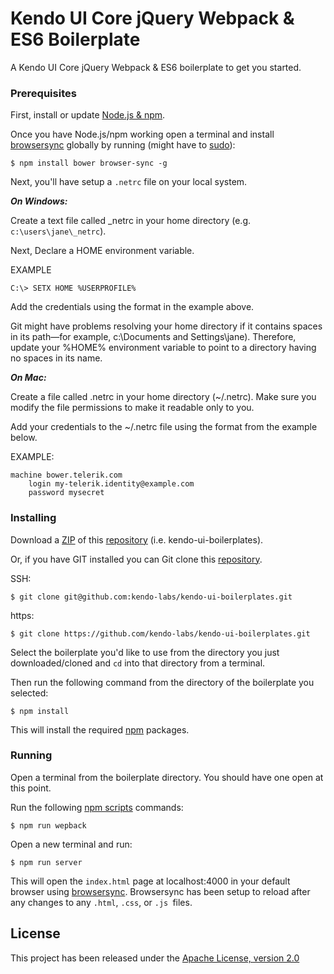# Kendo UI Core jQuery Webpack & ES6 Boilerplate

A Kendo UI Core jQuery Webpack & ES6 boilerplate to get you started.

### Prerequisites

First, install or update [Node.js & npm](https://nodejs.org/).

Once you have Node.js/npm working open a terminal and install [browsersync](https://www.browsersync.io/) globally by running (might have to [sudo](https://support.apple.com/en-us/HT202035)):

```
$ npm install bower browser-sync -g
```

Next, you'll have setup a `.netrc` file on your local system.

***On Windows:***

Create a text file called \_netrc in your home directory (e.g. `c:\users\jane\_netrc`).

Next, Declare a HOME environment variable.

EXAMPLE

```
C:\> SETX HOME %USERPROFILE%
```

Add the credentials using the format in the example above.

Git might have problems resolving your home directory if it contains spaces in its path—for example, c:\Documents and Settings\jane). Therefore, update your %HOME% environment variable to point to a directory having no spaces in its name.

***On Mac:***

Create a file called .netrc in your home directory (~/.netrc). Make sure you modify the file permissions to make it readable only to you.

Add your credentials to the ~/.netrc file using the format from the example below.

EXAMPLE:

```
machine bower.telerik.com
    login my-telerik.identity@example.com
    password mysecret
```

### Installing

Download a [ZIP](https://github.com/kendo-labs/kendo-ui-boilerplates/archive/master.zip) of this [repository](https://github.com/kendo-labs/kendo-ui-boilerplates) (i.e. kendo-ui-boilerplates).

Or, if you have GIT installed you can Git clone this [repository](https://github.com/kendo-labs/kendo-ui-boilerplates).

SSH:

```
$ git clone git@github.com:kendo-labs/kendo-ui-boilerplates.git
```

https:

```
$ git clone https://github.com/kendo-labs/kendo-ui-boilerplates.git
```

Select the boilerplate you'd like to use from the directory you just downloaded/cloned and `cd` into that directory from a terminal.

Then run the following command from the directory of the boilerplate you selected:

```
$ npm install
```

This will install the required [npm](https://www.npmjs.com/) packages.

### Running

Open a terminal from the boilerplate directory. You should have one open at this point.

Run the following [npm scripts](https://docs.npmjs.com/misc/scripts) commands:

```
$ npm run wepback
```

Open a new terminal and run:

```
$ npm run server
```


This will open the `index.html` page at localhost:4000 in your default browser using [browsersync](https://www.browsersync.io/). Browsersync has been setup to reload after any changes to any `.html`, `.css`, or `.js `files.

## License

This project has been released under the [Apache License, version 2.0](http://www.apache.org/licenses/LICENSE-2.0.html)
